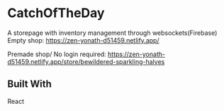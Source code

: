 # CatchOfTheDay

A storepage with inventory management through websockets(Firebase)
Empty shop:
https://zen-yonath-d51459.netlify.app/


Premade shop/ No login required:
https://zen-yonath-d51459.netlify.app/store/bewildered-sparkling-halves

## Built With
React


